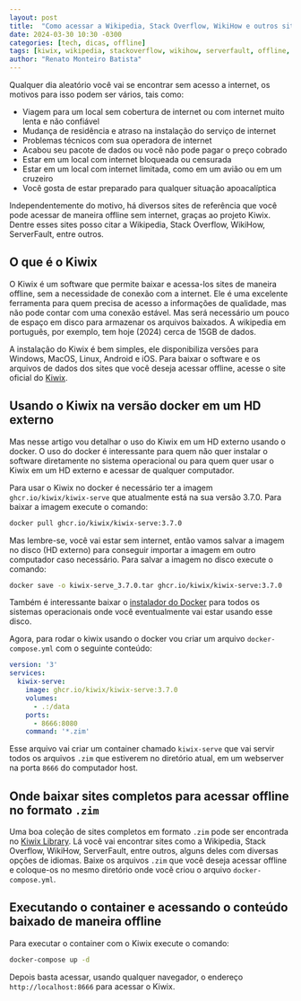 ```yaml
---
layout: post
title:  "Como acessar a Wikipedia, Stack Overflow, WikiHow e outros sites Kiwix de maneira offline sem internet usando o Docker"
date: 2024-03-30 10:30 -0300
categories: [tech, dicas, offline]
tags: [kiwix, wikipedia, stackoverflow, wikihow, serverfault, offline, download, internet, off-line, offline browsing, offline access, offline content, offline knowledge, offline information, offline resources, offline web, offline web browsing, offline web access, offline web content, offline web knowledge, offline web information, offline web resources, docker]
author: "Renato Monteiro Batista"
---
```

Qualquer dia aleatório você vai se encontrar sem acesso a internet, os motivos para isso podem ser vários, tais como:

- Viagem para um local sem cobertura de internet ou com internet muito lenta e não confiável
- Mudança de residência e atraso na instalação do serviço de internet
- Problemas técnicos com sua operadora de internet
- Acabou seu pacote de dados ou você não pode pagar o preço cobrado
- Estar em um local com internet bloqueada ou censurada
- Estar em um local com internet limitada, como em um avião ou em um cruzeiro
- Você gosta de estar preparado para qualquer situação apoacalíptica

Independentemente do motivo, há diversos sites de referência que você pode acessar de maneira offline sem internet, graças ao projeto Kiwix. Dentre esses sites posso citar a Wikipedia, Stack Overflow, WikiHow, ServerFault, entre outros.

## O que é o Kiwix

O Kiwix é um software que permite baixar e acessa-los sites de maneira offline, sem a necessidade de conexão com a internet. Ele é uma excelente ferramenta para quem precisa de acesso a informações de qualidade, mas não pode contar com uma conexão estável. Mas será necessário um pouco de espaço em disco para armazenar os arquivos baixados. A wikipedia em português, por exemplo, tem hoje (2024) cerca de 15GB de dados.

A instalação do Kiwix é bem simples, ele disponibiliza versões para Windows, MacOS, Linux, Android e iOS. Para baixar o software e os arquivos de dados dos sites que você deseja acessar offline, acesse o site oficial do [Kiwix](https://www.kiwix.org/).

## Usando o Kiwix na versão docker em um HD externo

Mas nesse artigo vou detalhar o uso do Kiwix em um HD externo usando o docker. O uso do docker é interessante para quem não quer instalar o software diretamente no sistema operacional ou para quem quer usar o Kiwix em um HD externo e acessar de qualquer computador.

Para usar o Kiwix no docker é necessário ter a imagem `ghcr.io/kiwix/kiwix-serve` que atualmente está na sua versão 3.7.0. Para baixar a imagem execute o comando:

```bash
docker pull ghcr.io/kiwix/kiwix-serve:3.7.0
```

Mas lembre-se, você vai estar sem internet, então vamos salvar a imagem no disco (HD externo) para conseguir importar a imagem em outro computador caso necessário. Para salvar a imagem no disco execute o comando:

```bash
docker save -o kiwix-serve_3.7.0.tar ghcr.io/kiwix/kiwix-serve:3.7.0
```

Também é interessante baixar o [instalador do Docker](https://www.docker.com/products/docker-desktop/) para todos os sistemas operacionais onde você eventualmente vai estar usando esse disco.

Agora, para rodar o kiwix usando o docker vou criar um arquivo `docker-compose.yml` com o seguinte conteúdo:

```yaml
version: '3'
services:
  kiwix-serve:
    image: ghcr.io/kiwix/kiwix-serve:3.7.0
    volumes:
      - .:/data
    ports:
      - 8666:8080
    command: '*.zim'
```

Esse arquivo vai criar um container chamado `kiwix-serve` que vai servir todos os arquivos `.zim` que estiverem no diretório atual, em um webserver na porta `8666` do computador host.

## Onde baixar sites completos para acessar offline no formato `.zim`

Uma boa coleção de sites completos em formato `.zim` pode ser encontrada no [Kiwix Library](https://library.kiwix.org). Lá você vai encontrar sites como a Wikipedia, Stack Overflow, WikiHow, ServerFault, entre outros, alguns deles com diversas opções de idiomas. Baixe os arquivos `.zim` que você deseja acessar offline e coloque-os no mesmo diretório onde você criou o arquivo `docker-compose.yml`.

## Executando o container e acessando o conteúdo baixado de maneira offline

Para executar o container com o Kiwix execute o comando:

```bash
docker-compose up -d
```

Depois basta acessar, usando qualquer navegador, o endereço `http://localhost:8666` para acessar o Kiwix.
